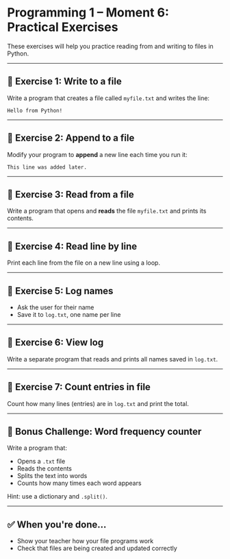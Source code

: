# Programming 1 – Moment 6: Practical Exercises

These exercises will help you practice reading from and writing to files in Python.

---

## 🧪 Exercise 1: Write to a file

Write a program that creates a file called `myfile.txt` and writes the line:
```
Hello from Python!
```

---

## 🧪 Exercise 2: Append to a file

Modify your program to **append** a new line each time you run it:
```
This line was added later.
```

---

## 🧪 Exercise 3: Read from a file

Write a program that opens and **reads** the file `myfile.txt` and prints its contents.

---

## 🧪 Exercise 4: Read line by line

Print each line from the file on a new line using a loop.

---

## 🧪 Exercise 5: Log names

- Ask the user for their name
- Save it to `log.txt`, one name per line

---

## 🧪 Exercise 6: View log

Write a separate program that reads and prints all names saved in `log.txt`.

---

## 🧪 Exercise 7: Count entries in file

Count how many lines (entries) are in `log.txt` and print the total.

---

## 🧩 Bonus Challenge: Word frequency counter

Write a program that:
- Opens a `.txt` file
- Reads the contents
- Splits the text into words
- Counts how many times each word appears

Hint: use a dictionary and `.split()`.

---

## ✅ When you're done...

- Show your teacher how your file programs work
- Check that files are being created and updated correctly
